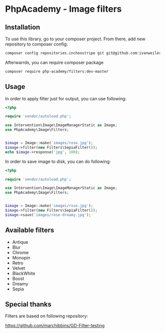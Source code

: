 # PhpAcademy - Image filters

## Installation

To use this library, go to your composer project. From there, add new repository to composer config:

```sh
composer config repositories.inchoostripe git git@github.com:ivanweiler/phpacademy-image-filters.git
```

Afterwarrds, you can require composer package

```sh
composer require php-academy/filters:dev-master
```

## Usage

In order to apply filter just for output, you can use following:

```php
<?php

require 'vendor/autoload.php';

use Intervention\Image\ImageManagerStatic as Image;
use PhpAcademy\Image\Filters;


$image = Image::make('images/rose.jpg');
$image->filter(new Filters\SepiaFilter());
echo $image->response('jpg', 100);
```

In order to save image to disk, you can do following:

```php
<?php

require 'vendor/autoload.php';

use Intervention\Image\ImageManagerStatic as Image;
use PhpAcademy\Image\Filters;


$image = Image::make('images/rose.jpg');
$image->filter(new Filters\SepiaFilter());
$image->save('images/rose-dreamy.jpg');
```

## Available filters

* Antique
* Blur
* Chrome
* Monopin
* Retro
* Velvet
* BlackWhite
* Boost
* Dreamy
* Sepia

## Special thanks

Filters are based on following repository:

https://github.com/marchibbins/GD-Filter-testing